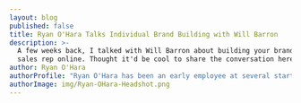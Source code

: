 ```yaml
---
layout: blog
published: false
title: Ryan O'Hara Talks Individual Brand Building with Will Barron
description: >-
  A few weeks back, I talked with Will Barron about building your brand as a
  sales rep online. Thought it'd be cool to share the conversation here.
author: Ryan O'Hara
authorProfile: "Ryan O'Hara has been an early employee at several startups helping them with marketing and prospecting tactics, including Dyn who was acquired by Oracle for $600+ million in 2016. He's had prospecting campaigns featured in Fortune, Mashable, and TheNextWeb.\nRyan specializes in branding, business development, prospecting, and coaching people on how to make good digital first impressions. He also mentors two accelerators, The Iron Yard and The Alpha Loft, and hosts The Prospecting Podcast.\_"
authorImage: img/Ryan-OHara-Headshot.png
---
```

